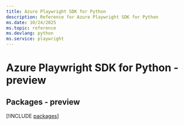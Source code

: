 ```yaml
---
title: Azure Playwright SDK for Python
description: Reference for Azure Playwright SDK for Python
ms.date: 10/24/2025
ms.topic: reference
ms.devlang: python
ms.service: playwright
---
```

# Azure Playwright SDK for Python - preview
## Packages - preview
[!INCLUDE [packages](playwright-index.md)]